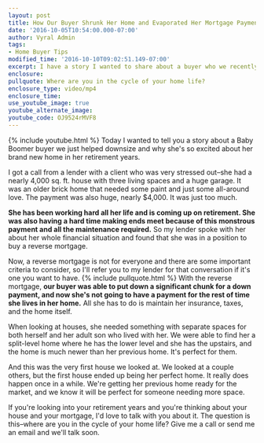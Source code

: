 ```yaml
---
layout: post
title: How Our Buyer Shrunk Her Home and Evaporated Her Mortgage Payment
date: '2016-10-05T10:54:00.000-07:00'
author: Vyral Admin
tags:
- Home Buyer Tips
modified_time: '2016-10-10T09:02:51.149-07:00'
excerpt: I have a story I wanted to share about a buyer who we recently helped downsize into a newer home that better fit her needs as she transitioned into retirement.
enclosure:
pullquote: Where are you in the cycle of your home life?
enclosure_type: video/mp4
enclosure_time:
use_youtube_image: true
youtube_alternate_image:
youtube_code: OJ9524rMVF8
---
```

{% include youtube.html %}
Today I wanted to tell you a story about a Baby Boomer buyer we just helped downsize and why she's so excited about her brand new home in her retirement years.

I got a call from a lender with a client who was very stressed out–she had a nearly 4,000 sq. ft. house with three living spaces and a huge garage. It was an older brick home that needed some paint and just some all-around love. The payment was also huge, nearly $4,000. It was just too much.

**She has been working hard all her life and is coming up on retirement. She was also having a hard time making ends meet because of this monstrous payment and all the maintenance required.** So my lender spoke with her about her whole financial situation and found that she was in a position to buy a reverse mortgage.

Now, a reverse mortgage is not for everyone and there are some important criteria to consider, so I'll refer you to my lender for that conversation if it's one you want to have.
{% include pullquote.html %}
With the reverse mortgage, **our buyer was able to put down a significant chunk for a down payment, and now she's not going to have a payment for the rest of time she lives in her home.** All she has to do is maintain her insurance, taxes, and the home itself.

When looking at houses, she needed something with separate spaces for both herself and her adult son who lived with her. We were able to find her a split-level home where he has the lower level and she has the upstairs, and the home is much newer than her previous home. It's perfect for them.

And this was the very first house we looked at. We looked at a couple others, but the first house ended up being her perfect home. It really does happen once in a while. We're getting her previous home ready for the market, and we know it will be perfect for someone needing more space.

If you're looking into your retirement years and you're thinking about your house and your mortgage, I'd love to talk with you about it. The question is this–where are you in the cycle of your home life? Give me a call or send me an email and we'll talk soon.
